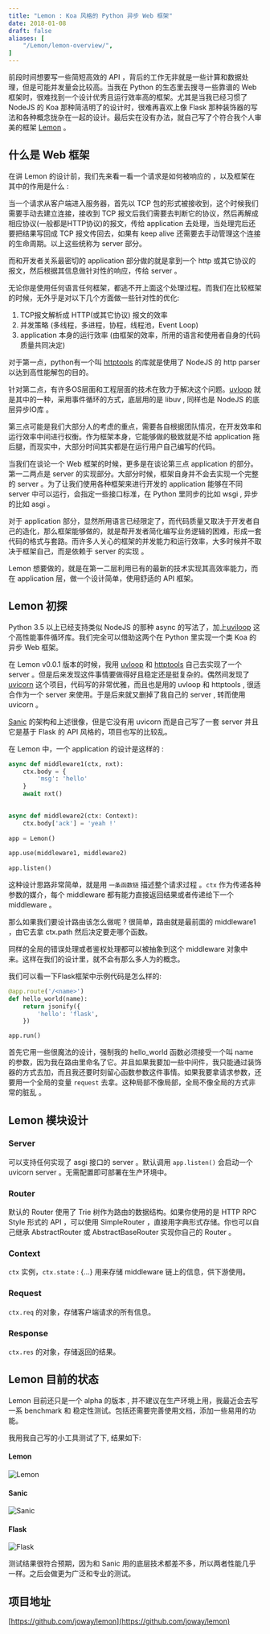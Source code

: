 ```yaml
---
title: "Lemon : Koa 风格的 Python 异步 Web 框架"
date: 2018-01-08
draft: false
aliases: [
    "/Lemon/lemon-overview/",
]
---
```


前段时间想要写一些简短高效的 API ，背后的工作无非就是一些计算和数据处理，但是可能并发量会比较高。当我在 Python 的生态里去搜寻一些靠谱的 Web 框架时，很难找到一个设计优秀且运行效率高的框架。尤其是当我已经习惯了 NodeJS 的 Koa 那种简洁明了的设计时，很难再喜欢上像 Flask 那种装饰器的写法和各种概念拢杂在一起的设计。最后实在没有办法，就自己写了个符合我个人审美的框架 [Lemon](https://github.com/joway/lemon) 。

## 什么是 Web 框架

在讲 Lemon 的设计前，我们先来看一看一个请求是如何被响应的 ，以及框架在其中的作用是什么 :

当一个请求从客户端进入服务器，首先以 TCP 包的形式被接收到，这个时候我们需要手动去建立连接，接收到 TCP 报文后我们需要去判断它的协议，然后再解成相应协议(一般都是HTTP协议)的报文，传给 application 去处理，当处理完后还要把结果写回成 TCP 报文传回去，如果有 keep alive 还需要去手动管理这个连接的生命周期。以上这些统称为 server 部分。

而和开发者关系最密切的 application 部分做的就是拿到一个 http 或其它协议的报文，然后根据其信息做针对性的响应，传给 server 。

无论你是使用任何语言任何框架，都逃不开上面这个处理过程。而我们在比较框架的时候，无外乎是对以下几个方面做一些针对性的优化:

1. TCP报文解析成 HTTP(或其它协议) 报文的效率
2. 并发策略 (多线程，多进程，协程，线程池，Event Loop)
3. application 本身的运行效率 (由框架的效率，所用的语言和使用者自身的代码质量共同决定)

对于第一点，python有一个叫 [httptools](https://github.com/MagicStack/httptools) 的库就是使用了 NodeJS 的 http parser 以达到高性能解包的目的。

针对第二点，有许多OS层面和工程层面的技术在致力于解决这个问题。[uvloop](https://github.com/MagicStack/uvloop) 就是其中的一种，采用事件循环的方式，底层用的是 libuv , 同样也是 NodeJS 的底层异步IO库 。

第三点可能是我们大部分人的考虑的重点，需要各自根据团队情况，在开发效率和运行效率中间进行权衡。作为框架本身，它能够做的极致就是不给 application 拖后腿，而现实中，大部分时间其实都是在运行用户自己编写的代码。

当我们在谈论一个 Web 框架的时候，更多是在谈论第三点 application 的部分。第一二两点是 server 的实现部分。大部分时候，框架自身并不会去实现一个完整的 server 。为了让我们使用各种框架来进行开发的 application 能够在不同 server 中可以运行，会指定一些接口标准，在 Python 里同步的比如 wsgi , 异步的比如 asgi 。

对于 application 部分，显然所用语言已经限定了，而代码质量又取决于开发者自己的造化，那么框架能够做的，就是帮开发者简化编写业务逻辑的困难，形成一套代码的格式与套路。而许多人关心的框架的并发能力和运行效率，大多时候并不取决于框架自己，而是依赖于 server 的实现 。

Lemon 想要做的，就是在第一二层利用已有的最新的技术实现其高效率能力，而在 application 层，做一个设计简单，使用舒适的 API 框架。

## Lemon 初探

Python 3.5 以上已经支持类似 NodeJS 的那种 async 的写法了，加上[uviloop](https://github.com/MagicStack/uvloop) 这个高性能事件循环库。我们完全可以借助这两个在 Python 里实现一个类 Koa 的异步 Web 框架。

在 Lemon v0.0.1 版本的时候，我用 [uvloop](https://github.com/MagicStack/uvloop) 和 [httptools](https://github.com/MagicStack/httptools) 自己去实现了一个 server 。但是后来发现这件事情要做得好且稳定还是挺复杂的。偶然间发现了 [uvicorn](https://github.com/encode/uvicorn) 这个项目，代码写的非常优雅，而且也是用的 uvloop 和 httptools , 很适合作为一个 server 来使用。于是后来就又删掉了我自己的 server , 转而使用 uvicorn 。

[Sanic](https://github.com/channelcat/sanic/) 的架构和上述很像，但是它没有用 uvicorn 而是自己写了一套 server 并且它是基于 Flask 的 API 风格的，项目也写的比较乱。

在 Lemon 中，一个 application 的设计是这样的 :

```python
async def middleware1(ctx, nxt):
    ctx.body = {
        'msg': 'hello'
    }
    await nxt()

	
async def middleware2(ctx: Context):
    ctx.body['ack'] = 'yeah !'
	
app = Lemon()
	
app.use(middleware1, middleware2)
	
app.listen()
```

这种设计思路非常简单，就是用 `一条函数链` 描述整个请求过程 。`ctx` 作为传递各种参数的媒介，每个 middleware 都有能力直接返回结果或者传递给下一个 middleware 。

那么如果我们要设计路由该怎么做呢 ? 很简单，路由就是最前面的 middleware1 ，由它去拿 ctx.path 然后决定要走哪个函数。

同样的全局的错误处理或者鉴权处理都可以被抽象到这个 middleware 对象中来。这样在我们的设计里，就不会有那么多人为的概念。

我们可以看一下Flask框架中示例代码是怎么样的:

```python
@app.route('/<name>')
def hello_world(name):
    return jsonify({
        'hello': 'flask',
    })

app.run()
```

首先它用一些很魔法的设计，强制我的 hello_world 函数必须接受一个叫 name 的参数，因为我在路由里命名了它。并且如果我要加一些中间件，我只能通过装饰器的方式去加，而且我还要时刻留心函数参数这件事情。如果我要拿请求参数，还要用一个全局的变量 `request` 去拿。这种局部不像局部，全局不像全局的方式非常的脏乱 。

## Lemon 模块设计

### Server

可以支持任何实现了 asgi 接口的 server 。默认调用 `app.listen()` 会启动一个 uvicorn server 。无需配置即可部署在生产环境中。

### Router

默认的 Router 使用了 Trie 树作为路由的数据结构。如果你使用的是 HTTP RPC Style 形式的 API ，可以使用 SimpleRouter ，直接用字典形式存储。你也可以自己继承 AbstractRouter 或 AbstractBaseRouter 实现你自己的 Router 。

### Context

`ctx` 实例，`ctx.state` : {...} 用来存储 middleware 链上的信息，供下游使用。

### Request 

`ctx.req` 的对象，存储客户端请求的所有信息。

### Response

`ctx.res` 的对象，存储返回的结果。

## Lemon 目前的状态

Lemon 目前还只是一个 alpha 的版本 , 并不建议在生产环境上用，我最近会去写一系 benchmark 和 稳定性测试。包括还需要完善使用文档，添加一些易用的功能。

我用我自己写的小工具测试了下, 结果如下:

#### Lemon

![Lemon](/images/old-blog/1515340517.png?imageMogr2/thumbnail/!70p)

#### Sanic

![Sanic](/images/old-blog/1515340610.png?imageMogr2/thumbnail/!70p)

#### Flask

![Flask](/images/old-blog/1515340570.png?imageMogr2/thumbnail/!70p)

测试结果很符合预期，因为和 Sanic 用的底层技术都差不多，所以两者性能几乎一样。之后会做更为广泛和专业的测试。


## 项目地址

[https://github.com/joway/lemon](https://github.com/joway/lemon)